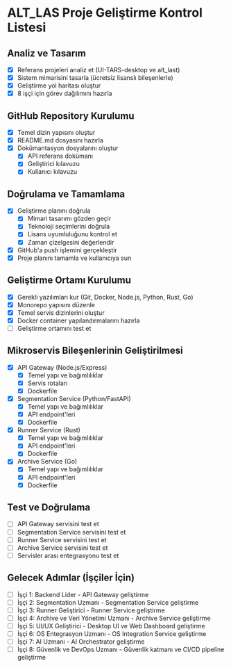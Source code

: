 # ALT_LAS Proje Geliştirme Kontrol Listesi

## Analiz ve Tasarım
- [x] Referans projeleri analiz et (UI-TARS-desktop ve alt_last)
- [x] Sistem mimarisini tasarla (ücretsiz lisanslı bileşenlerle)
- [x] Geliştirme yol haritası oluştur
- [x] 8 işçi için görev dağılımını hazırla

## GitHub Repository Kurulumu
- [x] Temel dizin yapısını oluştur
- [x] README.md dosyasını hazırla
- [x] Dokümantasyon dosyalarını oluştur
  - [x] API referans dokümanı
  - [x] Geliştirici kılavuzu
  - [x] Kullanıcı kılavuzu

## Doğrulama ve Tamamlama
- [x] Geliştirme planını doğrula
  - [x] Mimari tasarımı gözden geçir
  - [x] Teknoloji seçimlerini doğrula
  - [x] Lisans uyumluluğunu kontrol et
  - [x] Zaman çizelgesini değerlendir
- [x] GitHub'a push işlemini gerçekleştir
- [x] Proje planını tamamla ve kullanıcıya sun

## Geliştirme Ortamı Kurulumu
- [x] Gerekli yazılımları kur (Git, Docker, Node.js, Python, Rust, Go)
- [x] Monorepo yapısını düzenle
- [x] Temel servis dizinlerini oluştur
- [x] Docker container yapılandırmalarını hazırla
- [ ] Geliştirme ortamını test et

## Mikroservis Bileşenlerinin Geliştirilmesi
- [x] API Gateway (Node.js/Express)
  - [x] Temel yapı ve bağımlılıklar
  - [x] Servis rotaları
  - [x] Dockerfile
- [x] Segmentation Service (Python/FastAPI)
  - [x] Temel yapı ve bağımlılıklar
  - [x] API endpoint'leri
  - [x] Dockerfile
- [x] Runner Service (Rust)
  - [x] Temel yapı ve bağımlılıklar
  - [x] API endpoint'leri
  - [x] Dockerfile
- [x] Archive Service (Go)
  - [x] Temel yapı ve bağımlılıklar
  - [x] API endpoint'leri
  - [x] Dockerfile

## Test ve Doğrulama
- [ ] API Gateway servisini test et
- [ ] Segmentation Service servisini test et
- [ ] Runner Service servisini test et
- [ ] Archive Service servisini test et
- [ ] Servisler arası entegrasyonu test et

## Gelecek Adımlar (İşçiler İçin)
- [ ] İşçi 1: Backend Lider - API Gateway geliştirme
- [ ] İşçi 2: Segmentation Uzmanı - Segmentation Service geliştirme
- [ ] İşçi 3: Runner Geliştirici - Runner Service geliştirme
- [ ] İşçi 4: Archive ve Veri Yönetimi Uzmanı - Archive Service geliştirme
- [ ] İşçi 5: UI/UX Geliştirici - Desktop UI ve Web Dashboard geliştirme
- [ ] İşçi 6: OS Entegrasyon Uzmanı - OS Integration Service geliştirme
- [ ] İşçi 7: AI Uzmanı - AI Orchestrator geliştirme
- [ ] İşçi 8: Güvenlik ve DevOps Uzmanı - Güvenlik katmanı ve CI/CD pipeline geliştirme
